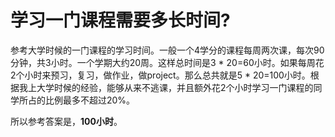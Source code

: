 # 学习一门课程需要多长时间?

参考大学时候的一门课程的学习时间。一般一个4学分的课程每周两次课，每次90分钟，共3小时。一个学期大约20周。这样总时间是3 * 20=60小时。如果每周花2个小时来预习，复习，做作业，做project。那么总共就是5 * 20=100小时。根据我上大学时候的经验，能够从来不逃课，并且额外花2个小时学习一门课程的同学所占的比例最多不超过20%。

所以参考答案是，**100小时**。

